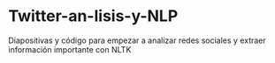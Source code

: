 # Twitter-an-lisis-y-NLP
Diapositivas y código para empezar a analizar redes sociales y extraer información importante con NLTK
